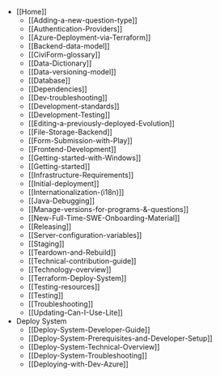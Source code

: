 - [[Home]]
  - [[Adding-a-new-question-type]]
  - [[Authentication-Providers]]
  - [[Azure-Deployment-via-Terraform]]
  - [[Backend-data-model]]
  - [[CiviForm-glossary]]
  - [[Data-Dictionary]]
  - [[Data-versioning-model]]
  - [[Database]]
  - [[Dependencies]]
  - [[Dev-troubleshooting]]
  - [[Development-standards]]
  - [[Development-Testing]]
  - [[Editing-a-previously-deployed-Evolution]]
  - [[File-Storage-Backend]]
  - [[Form-Submission-with-Play]]
  - [[Frontend-Development]]
  - [[Getting-started-with-Windows]]
  - [[Getting-started]]
  - [[Infrastructure-Requirements]]
  - [[Initial-deployment]]
  - [[Internationalization-(i18n)]]
  - [[Java-Debugging]]
  - [[Manage-versions-for-programs-&-questions]]
  - [[New-Full-Time-SWE-Onboarding-Material]]
  - [[Releasing]]
  - [[Server-configuration-variables]]
  - [[Staging]]
  - [[Teardown-and-Rebuild]]
  - [[Technical-contribution-guide]]
  - [[Technology-overview]]
  - [[Terraform-Deploy-System]]
  - [[Testing-resources]]
  - [[Testing]]
  - [[Troubleshooting]]
  - [[Updating-Can-I-Use-Lite]]
- Deploy System
  - [[Deploy-System-Developer-Guide]]
  - [[Deploy-System-Prerequisites-and-Developer-Setup]]
  - [[Deploy-System-Technical-Overview]]
  - [[Deploy-System-Troubleshooting]]
  - [[Deploying-with-Dev-Azure]]

